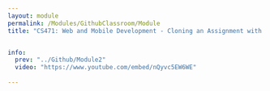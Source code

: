 ```yaml
---
layout: module
permalink: /Modules/GithubClassroom/Module
title: "CS471: Web and Mobile Development - Cloning an Assignment with Github Classroom"


info:
  prev: "../Github/Module2"
  video: "https://www.youtube.com/embed/nQyvc5EW6WE"
  
---
```

